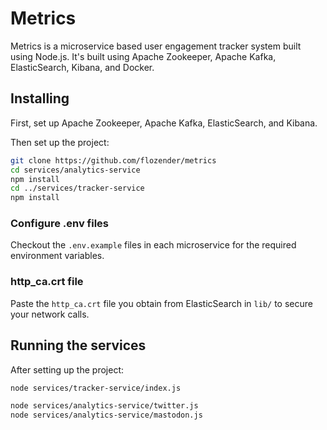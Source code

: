 # Metrics

Metrics is a microservice based user engagement tracker system built using Node.js. It's built using Apache Zookeeper, Apache Kafka, ElasticSearch, Kibana, and Docker.

## Installing
First, set up Apache Zookeeper, Apache Kafka, ElasticSearch, and Kibana.

Then set up the project:
```bash
git clone https://github.com/flozender/metrics
cd services/analytics-service
npm install
cd ../services/tracker-service
npm install
```

### Configure .env files
Checkout the `.env.example` files in each microservice for the required environment variables.

### http_ca.crt file
Paste the `http_ca.crt` file you obtain from ElasticSearch in `lib/` to secure your network calls.

## Running the services
After setting up the project:
```bash
node services/tracker-service/index.js

node services/analytics-service/twitter.js
node services/analytics-service/mastodon.js
```